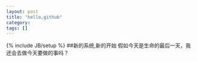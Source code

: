 ```yaml
---
layout: post
title: "hello,github"
category: 
tags: []
---
```

{% include JB/setup %}
##新的系统,新的开始
假如今天是生命的最后一天，我还会去做今天要做的事吗？